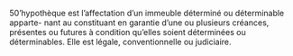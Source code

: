 50’hypothèque est l’affectation d’un immeuble déterminé ou déterminable apparte-
nant au constituant en garantie d’une ou plusieurs créances, présentes ou futures à condition
qu’elles soient déterminées ou déterminables.
Elle est légale, conventionnelle ou judiciaire.